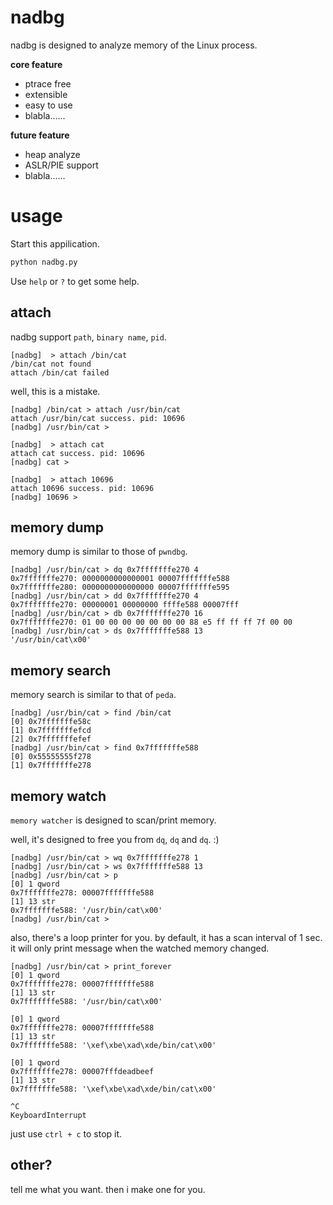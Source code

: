# nadbg

nadbg is designed to analyze memory of the Linux process.

__core feature__
- ptrace free
- extensible
- easy to use
- blabla......

__future feature__
- heap analyze
- ASLR/PIE support
- blabla......

# usage

Start this appilication.

```py
python nadbg.py
```

Use `help` or `?` to get some help.

## attach

nadbg support `path`, `binary name`, `pid`.

```
[nadbg]  > attach /bin/cat
/bin/cat not found
attach /bin/cat failed
```

well, this is a mistake.

```
[nadbg] /bin/cat > attach /usr/bin/cat
attach /usr/bin/cat success. pid: 10696
[nadbg] /usr/bin/cat >
```

```
[nadbg]  > attach cat
attach cat success. pid: 10696
[nadbg] cat >
```

```
[nadbg]  > attach 10696
attach 10696 success. pid: 10696
[nadbg] 10696 >
```

## memory dump

memory dump is similar to those of `pwndbg`.

```
[nadbg] /usr/bin/cat > dq 0x7fffffffe270 4
0x7fffffffe270: 0000000000000001 00007fffffffe588
0x7fffffffe280: 0000000000000000 00007fffffffe595
[nadbg] /usr/bin/cat > dd 0x7fffffffe270 4
0x7fffffffe270: 00000001 00000000 ffffe588 00007fff
[nadbg] /usr/bin/cat > db 0x7fffffffe270 16
0x7fffffffe270: 01 00 00 00 00 00 00 00 88 e5 ff ff ff 7f 00 00
[nadbg] /usr/bin/cat > ds 0x7fffffffe588 13
'/usr/bin/cat\x00'
```

## memory search

memory search is similar to that of `peda`.

```
[nadbg] /usr/bin/cat > find /bin/cat
[0] 0x7fffffffe58c
[1] 0x7fffffffefcd
[2] 0x7fffffffefef
[nadbg] /usr/bin/cat > find 0x7fffffffe588
[0] 0x55555555f278
[1] 0x7fffffffe278
```

## memory watch

`memory watcher` is designed to scan/print memory.

well, it's designed to free you from `dq`, `dq` and `dq`. :)

```
[nadbg] /usr/bin/cat > wq 0x7fffffffe278 1
[nadbg] /usr/bin/cat > ws 0x7fffffffe588 13
[nadbg] /usr/bin/cat > p
[0] 1 qword
0x7fffffffe278: 00007fffffffe588
[1] 13 str
0x7fffffffe588: '/usr/bin/cat\x00'
[nadbg] /usr/bin/cat >
```

also, there's a loop printer for you. by default, it has a scan interval of 1 sec. it will only print message when the watched memory changed.

```
[nadbg] /usr/bin/cat > print_forever
[0] 1 qword
0x7fffffffe278: 00007fffffffe588
[1] 13 str
0x7fffffffe588: '/usr/bin/cat\x00'

[0] 1 qword
0x7fffffffe278: 00007fffffffe588
[1] 13 str
0x7fffffffe588: '\xef\xbe\xad\xde/bin/cat\x00'

[0] 1 qword
0x7fffffffe278: 00007fffdeadbeef
[1] 13 str
0x7fffffffe588: '\xef\xbe\xad\xde/bin/cat\x00'

^C
KeyboardInterrupt
```

just use `ctrl + c` to stop it.

## other?

tell me what you want. then i make one for you.